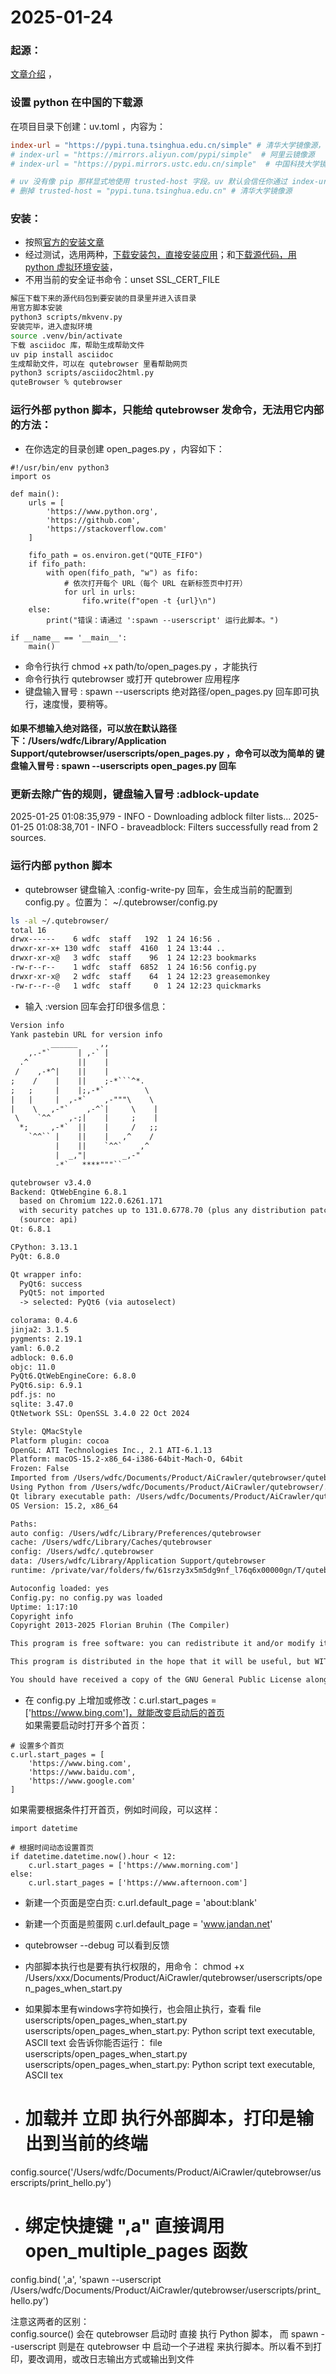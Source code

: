 # 2025-01-24
### 起源：
[文章介绍](https://mp.weixin.qq.com/s/poUoH2yKR7bFZEzsagC2WQ)  ，

### 设置 python 在中国的下载源
在项目目录下创建：uv.toml ，内容为：  
```toml
index-url = "https://pypi.tuna.tsinghua.edu.cn/simple" # 清华大学镜像源，每分钟 1 mb
# index-url = "https://mirrors.aliyun.com/pypi/simple"  # 阿里云镜像源
# index-url = "https://pypi.mirrors.ustc.edu.cn/simple"  # 中国科技大学镜像源

# uv 没有像 pip 那样显式地使用 trusted-host 字段。uv 默认会信任你通过 index-url 或 extra-index-url 指定的镜像源。
# 删掉 trusted-host = "pypi.tuna.tsinghua.edu.cn" # 清华大学镜像源

```

### 安装：
* 按照[官方的安装文章](https://www.qutebrowser.org/doc/install.html)  
* 经过测试，选用两种，[下载安装包，直接安装应用](https://github.com/qutebrowser/qutebrowser/releases/tag/v3.4.0)；和[下载源代码，用 python 虚拟环境安装](https://www.qutebrowser.org/doc/install.html#tox)，
* 不用当前的安全证书命令：unset SSL_CERT_FILE

```bash
解压下载下来的源代码包到要安装的目录里并进入该目录
用官方脚本安装
python3 scripts/mkvenv.py
安装完毕，进入虚拟环境
source .venv/bin/activate   
下载 asciidoc 库，帮助生成帮助文件
uv pip install asciidoc  
生成帮助文件，可以在 qutebrowser 里看帮助网页
python3 scripts/asciidoc2html.py
quteBrowser % qutebrowser  
```

### 运行外部 python 脚本，只能给 qutebrowser 发命令，无法用它内部的方法：
* 在你选定的目录创建 open_pages.py ，内容如下：
```
#!/usr/bin/env python3
import os

def main():
    urls = [
        'https://www.python.org',
        'https://github.com',
        'https://stackoverflow.com'
    ]
    
    fifo_path = os.environ.get("QUTE_FIFO")
    if fifo_path:
        with open(fifo_path, "w") as fifo:
            # 依次打开每个 URL（每个 URL 在新标签页中打开）
            for url in urls:
                fifo.write(f"open -t {url}\n")
    else:
        print("错误：请通过 ':spawn --userscript' 运行此脚本。")

if __name__ == '__main__':
    main()
```

* 命令行执行 chmod +x path/to/open_pages.py ，才能执行
* 命令行执行 qutebrowser 或打开 qutebrower 应用程序
* 键盘输入冒号 : spawn --userscripts 绝对路径/open_pages.py 回车即可执行，速度慢，要稍等。

#### 如果不想输入绝对路径，可以放在默认路径下：/Users/wdfc/Library/Application Support/qutebrowser/userscripts/open_pages.py ，命令可以改为简单的 键盘输入冒号 : spawn --userscripts open_pages.py 回车

### 更新去除广告的规则，键盘输入冒号  :adblock-update
2025-01-25 01:08:35,979 - INFO - Downloading adblock filter lists...
2025-01-25 01:08:38,701 - INFO - braveadblock: Filters successfully read from 2 sources.

### 运行内部 python 脚本
* qutebrowser 键盘输入 :config-write-py 回车，会生成当前的配置到 config.py 。位置为： ~/.qutebrowser/config.py
```bash
ls -al ~/.qutebrowser/
total 16
drwx------    6 wdfc  staff   192  1 24 16:56 .
drwxr-xr-x+ 130 wdfc  staff  4160  1 24 13:44 ..
drwxr-xr-x@   3 wdfc  staff    96  1 24 12:23 bookmarks
-rw-r--r--    1 wdfc  staff  6852  1 24 16:56 config.py
drwxr-xr-x@   2 wdfc  staff    64  1 24 12:23 greasemonkey
-rw-r--r--@   1 wdfc  staff     0  1 24 12:23 quickmarks
```

* 输入 :version 回车会打印很多信息：
```html
Version info
Yank pastebin URL for version info
         ______     ,,
    ,.-"`      | ,-` |
  .^           ||    |
 /    ,-*^|    ||    |
;    /    |    ||    ;-*```^*.
;   ;     |    |;,-*`         \
|   |     |  ,-*`    ,-"""\    \
|    \   ,-"`    ,-^`|     \    |
 \    `^^    ,-;|    |     ;    |
  *;     ,-*`  ||    |     /   ;;
    `^^`` |    ||    |   ,^    /
          |    ||    `^^`    ,^
          |  _,"|        _,-"
          -*`   ****"""``

qutebrowser v3.4.0
Backend: QtWebEngine 6.8.1
  based on Chromium 122.0.6261.171
  with security patches up to 131.0.6778.70 (plus any distribution patches)
  (source: api)
Qt: 6.8.1

CPython: 3.13.1
PyQt: 6.8.0

Qt wrapper info:
  PyQt6: success
  PyQt5: not imported
  -> selected: PyQt6 (via autoselect)

colorama: 0.4.6
jinja2: 3.1.5
pygments: 2.19.1
yaml: 6.0.2
adblock: 0.6.0
objc: 11.0
PyQt6.QtWebEngineCore: 6.8.0
PyQt6.sip: 6.9.1
pdf.js: no
sqlite: 3.47.0
QtNetwork SSL: OpenSSL 3.4.0 22 Oct 2024

Style: QMacStyle
Platform plugin: cocoa
OpenGL: ATI Technologies Inc., 2.1 ATI-6.1.13
Platform: macOS-15.2-x86_64-i386-64bit-Mach-O, 64bit
Frozen: False
Imported from /Users/wdfc/Documents/Product/AiCrawler/qutebrowser/qutebrowser
Using Python from /Users/wdfc/Documents/Product/AiCrawler/qutebrowser/.venv/bin/python
Qt library executable path: /Users/wdfc/Documents/Product/AiCrawler/qutebrowser/.venv/lib/python3.13/site-packages/PyQt6/Qt6/libexec, data path: /Users/wdfc/Documents/Product/AiCrawler/qutebrowser/.venv/lib/python3.13/site-packages/PyQt6/Qt6
OS Version: 15.2, x86_64

Paths:
auto config: /Users/wdfc/Library/Preferences/qutebrowser
cache: /Users/wdfc/Library/Caches/qutebrowser
config: /Users/wdfc/.qutebrowser
data: /Users/wdfc/Library/Application Support/qutebrowser
runtime: /private/var/folders/fw/61srzy3x5m5dg9nf_l76q6x00000gn/T/qutebrowser

Autoconfig loaded: yes
Config.py: no config.py was loaded
Uptime: 1:17:10
Copyright info
Copyright 2013-2025 Florian Bruhin (The Compiler)

This program is free software: you can redistribute it and/or modify it under the terms of the GNU General Public License as published by the Free Software Foundation, either version 3 of the License, or (at your option) any later version.

This program is distributed in the hope that it will be useful, but WITHOUT ANY WARRANTY; without even the implied warranty of MERCHANTABILITY or FITNESS FOR A PARTICULAR PURPOSE. See the GNU General Public License for more details.

You should have received a copy of the GNU General Public License along with this program. If not, see https://www.gnu.org/licenses/ or open qute://gpl.
```
* 在 config.py 上增加或修改：c.url.start_pages = ['https://www.bing.com']，就能改变启动后的首页  
如果需要启动时打开多个首页：
```
# 设置多个首页
c.url.start_pages = [
    'https://www.bing.com',
    'https://www.baidu.com',
    'https://www.google.com'
]
```

如果需要根据条件打开首页，例如时间段，可以这样：
```
import datetime

# 根据时间动态设置首页
if datetime.datetime.now().hour < 12:
    c.url.start_pages = ['https://www.morning.com']
else:
    c.url.start_pages = ['https://www.afternoon.com']
```

* 新建一个页面是空白页:  c.url.default_page = 'about:blank'
* 新建一个页面是煎蛋网   c.url.default_page = 'www.jandan.net'

* qutebrowser --debug 可以看到反馈

* 内部脚本执行也是要有执行权限的，用命令： chmod +x /Users/xxx/Documents/Product/AiCrawler/qutebrowser/userscripts/open_pages_when_start.py 

* 如果脚本里有windows字符如换行，也会阻止执行，查看 file userscripts/open_pages_when_start.py 
userscripts/open_pages_when_start.py: Python script text executable, ASCII text  会告诉你能否运行：
file userscripts/open_pages_when_start.py   
userscripts/open_pages_when_start.py: Python script text executable, ASCII tex  

* # 加载并 立即 执行外部脚本，打印是输出到当前的终端
config.source('/Users/wdfc/Documents/Product/AiCrawler/qutebrowser/userscripts/print_hello.py')

* # 绑定快捷键 ",a" 直接调用 open_multiple_pages 函数
config.bind(
    ',a', 'spawn --userscript /Users/wdfc/Documents/Product/AiCrawler/qutebrowser/userscripts/print_hello.py')

注意这两者的区别：  
config.source() 会在 qutebrowser 启动时 直接 执行 Python 脚本，
而 spawn --userscript 则是在 qutebrowser 中 启动一个子进程 来执行脚本。所以看不到打印，要改调用，或改日志输出方式或输出到文件

